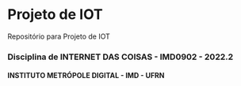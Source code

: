 # Projeto de IOT
Repositório para Projeto de IOT
### Disciplina de INTERNET DAS COISAS - IMD0902 - 2022.2
#### INSTITUTO METRÓPOLE DIGITAL - IMD - UFRN
